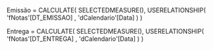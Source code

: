 Emissão = 
CALCULATE(
    SELECTEDMEASURE(),
    USERELATIONSHIP(
        'fNotas'[DT_EMISSAO]
        , 'dCalendario'[Data]
    )
)

Entrega = 
CALCULATE(
    SELECTEDMEASURE(),
    USERELATIONSHIP(
        'fNotas'[DT_ENTREGA]
        , 'dCalendario'[Data]
    )
)